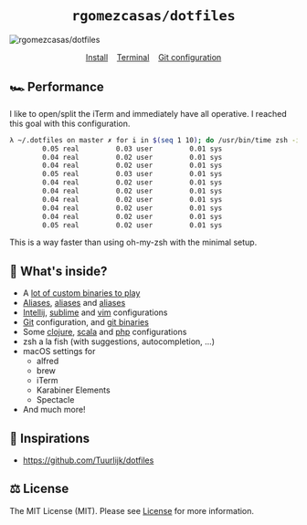 <h1 align="center">
  <code>rgomezcasas/dotfiles</code>
</h1>

<img src="https://user-images.githubusercontent.com/1331435/36755901-df80a99c-1c0d-11e8-86cd-2f0f0003d28b.gif" alt="rgomezcasas/dotfiles">

<p align="center">
  <a href="install-linux.sh">Install</a>&nbsp;&nbsp;&nbsp;
  <a href="terminal">Terminal</a>&nbsp;&nbsp;&nbsp;
  <a href="git/.gitconfig">Git configuration</a>
</p>

## 🏎 Performance
I like to open/split the iTerm and immediately have all operative. I reached this goal with this configuration.

```bash
λ ~/.dotfiles on master ✗ for i in $(seq 1 10); do /usr/bin/time zsh -i -c exit; done
        0.05 real         0.03 user         0.01 sys
        0.04 real         0.02 user         0.01 sys
        0.04 real         0.02 user         0.01 sys
        0.05 real         0.03 user         0.01 sys
        0.04 real         0.02 user         0.01 sys
        0.04 real         0.02 user         0.01 sys
        0.04 real         0.02 user         0.01 sys
        0.04 real         0.02 user         0.01 sys
        0.04 real         0.02 user         0.01 sys
        0.05 real         0.02 user         0.01 sys
```

This is a way faster than using oh-my-zsh with the minimal setup.

## 🧐 What's inside?
 * A [lot of custom binaries to play](bin)
 * [Aliases](terminal/_aliases), [aliases](terminal/_aliases) and [aliases](terminal/_aliases)
 * [Intellij](editors/intellij), [sublime](editors/sublime-text-3) and [vim](editors/vim) configurations
 * [Git](git/.gitconfig) configuration, and [git binaries](git/bin)
 * Some [clojure](langs/clojure), [scala](langs/scala) and [php](langs/php) configurations
 * zsh a la fish (with suggestions, autocompletion, ...)
 * macOS settings for
   - alfred
   - brew
   - iTerm
   - Karabiner Elements
   - Spectacle
 * And much more!

## 🍩 Inspirations
 * https://github.com/Tuurlijk/dotfiles

## ⚖️ License
The MIT License (MIT). Please see [License](LICENSE) for more information.
